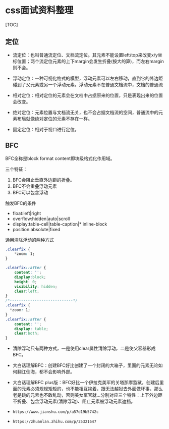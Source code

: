 # css面试资料整理

[TOC]

## 定位

* 流定位：也叫普通流定位、文档流定位。其元素不能设置left/top来改变x/y坐标位置；两个流定位元素的上下margin会发生折叠(按大的算)，而左右margin则不会。

* 浮动定位：一种可视化格式的模型，浮动元素可以左右移动，直到它的外边距碰到了父元素或另一个浮动元素。浮动元素不在普通文档流中，文档的普通流

* 相对定位：相对定位的元素会在文档中占据原来的位置，只是表现出来的位置会改变。

* 绝对定位：元素位置与文档流无关，也不会占据文档流的空间，普通流中的元素布局就像绝对定位的元素不存在一样。

* 固定定位：相对于视口进行定位。

## BFC

BFC全称是block format content即块级格式化作用域。

三个特征：

1. BFC会阻止垂直外边距的折叠。
2. BFC不会重叠浮动元素
3. BFC可以包含浮动

触发BFC的条件

* float:left|right
* overflow:hidden|auto|scroll
* display:table-cell|table-caption|* inline-block
* position:absolute|fixed

通用清除浮动的两种方式

```css
.clearfix {
    *zoom: 1;
}

.clearfix::after {
    content: '';
    display:block;
    height: 0;
    visibility: hidden;
    clear:left;
}
/*----------------------------*/
.clearfix {
  *zoom: 1;
}
.clearfix::after {
    content: '';
    display: table;
    clear:both;
}
```

* 清除浮动只有两种方式，一是使用clear属性清除浮动，二是使父容器形成BFC。
* 大白话理解BFC：创建BFC好比创建了一个封闭的大箱子，里面的元素无论如何翻江倒海，都不会影响外部。
* 大白话理解BFC plus版：BFC好比一个伊拉克美军的关塔那摩监狱，创建后里面的元素必须规规矩矩的，也不能相互挨着，跟无法越狱去外面做坏事，那么老是跳的元素也不敢乱动，否则美女军官就...分别对应三个特性：上下外边距不折叠、包含浮动元素(清除浮动)、阻止元素被浮动元素遮挡。

* `https://www.jianshu.com/p/a57d19b5742c`
* `https://zhuanlan.zhihu.com/p/25321647`
